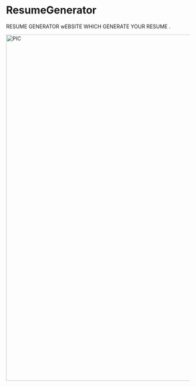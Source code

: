 # ResumeGenerator
RESUME GENERATOR wEBSITE WHICH GENERATE YOUR RESUME .

<img width="946" alt="PIC" src="https://user-images.githubusercontent.com/88341691/175830916-7c10b48b-9960-490a-bb1d-1bea71dbfce1.png">
